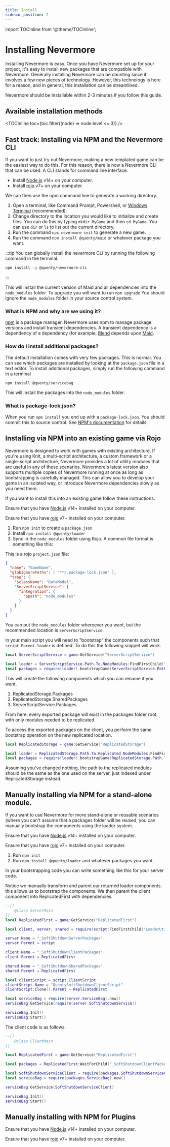 ```yaml
---
title: Install
sidebar_position: 2
---
```


import TOCInline from '@theme/TOCInline';

# Installing Nevermore
Installing Nevermore is easy. Once you have Nevermore set up for your project, it's easy to install new packages that are compatible with Nevermore. Generally installing Nevermore can be daunting since it involves a few new pieces of technology. However, this technology is here for a reason, and in general, this installation can be streamlined.

Nevermore should be installable within 2-3 minutes if you follow this guide.

## Available installation methods
<TOCInline
  toc={toc.filter((node) => node.level <= 3)}
/>


## Fast track: Installing via NPM and the Nevermore CLI
If you want to just try out Nevermore, making a new templated game can be the easiest way to do this. For this reason, there is now a Nevermore CLI that can be used. A CLI stands for command line interface. 

* Install [Node.js](https://nodejs.org/en/download/) v14+ on your computer.
* Install [rojo](https://rojo.space/docs/v7/getting-started/installation/) v7+ on your computer.

We can then use the npm command line to generate a working directory. 

1. Open a terminal, like Command Prompt, Powershell, or [Windows Terminal](https://www.microsoft.com/en-us/p/windows-terminal/9n0dx20hk701) (recommended). 
2. Change directory to the location you would like to initialize and create files. You can do this by typing `mkdir MyGame` and then `cd MyGame`. You can use `dir` or `ls` to list out the current directory.
2. Run the command `npx nevermore init` to generate a new game. 
3. Run the command `npm install @quenty/maid` or whatever package you want.

:::tip
You can globally install the nevermore CLI by running the following command in the terminal.
```bash
npm install -g @quenty/nevermore-cli
```
:::

This will install the current version of Maid and all dependencies into the `node_modules` folder. To upgrade you will want to run `npm upgrade` You should ignore the `node_modules` folder in your source control system.

### What is NPM and why are we using it?
[npm](https://www.npmjs.com/) is a package manager. Nevermore uses npm to manage package versions and install transient dependencies. A transient dependency is a dependency of a dependency (for example, [Blend](/api/Blend) depends upon [Maid](/api/Maid).

### How do I install additional packages?
The default installation comes with very few packages. This is normal. You can see which packages are installed by looking at the `package.json` file in a text editor. To install additional packages, simply run the following command in a terminal

```bash
npm install @quenty/servicebag
```

This will install the packages into the `node_modules` folder.

### What is package-lock.json?
When you run `npm install` you end up with a `package-lock.json`. You should commit this to source control. See [NPM's documentation](https://docs.npmjs.com/cli/v6/configuring-npm/package-locks) for details.

## Installing via NPM into an existing game via Rojo

Nevermore is designed to work with games with existing architecture. If you're using Knit, a multi-script architecture, a custom framework or a single-script architecture, Nevermore provides a lot of utility modules that are useful in any of these scenarios. Nevermore's latest version also supports multiple copies of Nevermore running at once as long as bootstrapping is carefully managed. This can allow you to develop your game in an isolated way, or introduce Nevermore dependencies slowly as you need them.

 If you want to install this into an existing game follow these instructions.

Ensure that you have [Node.js](https://nodejs.org/en/download/) v14+ installed on your computer.

Ensure that you have [rojo](https://rojo.space/docs/v7/getting-started/installation/) v7+ installed on your computer.

1. Run `npm init` to create a `package.json`
1. Install `npm install @quenty/loader`
2. Sync in the `node_modules` folder using Rojo. A common file format is something like this:

This is a rojo `project.json` file:
```json
{
  "name": "GameName",
  "globIgnorePaths": [ "**/.package-lock.json" ],
  "tree": {
    "$className": "DataModel",
    "ServerScriptService": {
      "integration": {
        "$path": "node_modules"
      }
    }
  }
}
```

You can put the `node_modules` folder whereever you want, but the recommended location is `ServerScriptService`. 

In your main script you will need to "bootstrap" the components such that `script.Parent.loader` is defined. To do this the following snippet will work.

```lua
local ServerScriptService = game:GetService("ServerScriptService")

local loader = ServerScriptService.Path.To.NodeModules:FindFirstChild("LoaderUtils", true).Parent
local packages = require(loader).bootstrapGame(ServerScriptService.Path.To.NodeModules)
```

This will create the following components which you can rename if you want.

1. ReplicatedStorage.Packages
2. ReplicatedStorage.SharedPackages
3. ServerScriptService.Packages

From here, every exported package will exist in the packages folder root, with only modules needed to be replicated.

To access the exported packages on the client, you perform the same bootstrap operation on the new replicated location.

```lua
local ReplicatedStorage = game:GetService("ReplicatedStorage")

local loader = ReplicatedStorage.Path.To.Replicated.NodeModules:FindFirstChild("LoaderUtils", true).Parent
local packages = require(loader).bootstrapGame(ReplicatedStorage.Path.To.Replicated.NodeModules)
```

Assuming you've changed nothing, the path to the replicated modules should be the same as the one used on the server, just indexed under ReplicatedStorage instead.

## Manually installing via NPM for a stand-alone module.
If you want to use Nevermore for more stand-alone or reusable scenarios (where you can't assume that a packages folder will be reused, you can manually bootstrap the components using the loader system.

Ensure that you have [Node.js](https://nodejs.org/en/download/) v14+ installed on your computer.

Ensure that you have [rojo](https://rojo.space/docs/v7/getting-started/installation/) v7+ installed on your computer.

1. Run `npm init`
2. Run `npm install @quenty/loader` and whatever packages you want.

In your bootstrapping code you can write something like this for your server code. 

Notice we manually transform and parent our returned loader components. this allows us to bootstrap the
components. We then parent the client component into ReplicatedFirst with dependencies.

```lua
--[[
	@class ServerMain
]]
local ReplicatedFirst = game:GetService("ReplicatedFirst")

local client, server, shared = require(script:FindFirstChild("LoaderUtils", true)).toWallyFormat(script.src, false)

server.Name = "_SoftShutdownServerPackages"
server.Parent = script

client.Name = "_SoftShutdownClientPackages"
client.Parent = ReplicatedFirst

shared.Name = "_SoftShutdownSharedPackages"
shared.Parent = ReplicatedFirst

local clientScript = script.ClientScript
clientScript.Name = "QuentySoftShutdownClientScript"
clientScript:Clone().Parent = ReplicatedFirst

local serviceBag = require(server.ServiceBag).new()
serviceBag:GetService(require(server.SoftShutdownService))

serviceBag:Init()
serviceBag:Start()
```

The client code is as follows.

```lua
--[[
	@class ClientMain
]]

local ReplicatedFirst = game:GetService("ReplicatedFirst")

local packages = ReplicatedFirst:WaitForChild("_SoftShutdownClientPackages")

local SoftShutdownServiceClient = require(packages.SoftShutdownServiceClient)
local serviceBag = require(packages.ServiceBag).new()

serviceBag:GetService(SoftShutdownServiceClient)

serviceBag:Init()
serviceBag:Start()
```

## Manually installing with NPM for Plugins
Ensure that you have [Node.js](https://nodejs.org/en/download/) v14+ installed on your computer.

Ensure that you have [rojo](https://rojo.space/docs/v7/getting-started/installation/) v7+ installed on your computer.
